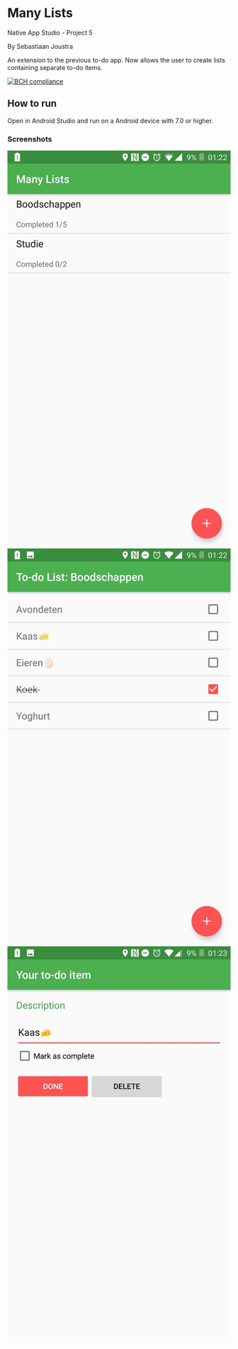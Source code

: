 # Many Lists

Native App Studio - Project 5

By Sebastiaan Joustra

An extension to the previous to-do app. Now allows the user to create lists containing separate to-do items.

[![BCH compliance](https://bettercodehub.com/edge/badge/SebasJoustra/SebastiaanJoustra-pset5?branch=master)](https://bettercodehub.com/)

## How to run

Open in Android Studio and run on a Android device with 7.0 or higher.

### Screenshots
![Screenshot 1](doc/screen1.jpg)
![Screenshot 2](doc/screen2.jpg)
![Screenshot 3](doc/screen3.jpg)